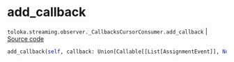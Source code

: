# add_callback
`toloka.streaming.observer._CallbacksCursorConsumer.add_callback` | [Source code](https://github.com/Toloka/toloka-kit/blob/v1.2.2/src/streaming/observer.py#L288)

```python
add_callback(self, callback: Union[Callable[[List[AssignmentEvent]], None], Callable[[List[AssignmentEvent]], Awaitable[None]]])
```


